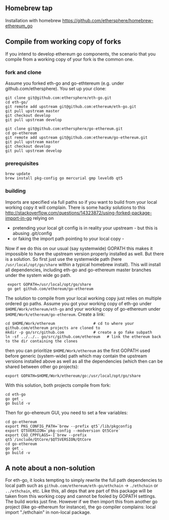 ## Homebrew tap

Installation with homebrew
https://github.com/ethersphere/homebrew-ethereum_go

## Compile from working copy of forks

If you intend to develop ethereum go components, the scenario that you compile from a working copy of your fork is the common one.

### fork and clone

Assume you forked eth-go and go-ethtereum (e.g. under github.com/ethersphere). You set up your clone:

    git clone git@github.com:ethersphere/eth-go.git
    cd eth-go/
    git remote add upstream git@github.com:ethereum/eth-go.git
    git pull upstream master
    git checkout develop
    git pull upstream develop

    git clone git@github.com:ethersphere/go-ethereum.git
    cd go-ethereum
    git remote add upstream git@github.com:ethereum/go-ethereum.git
    git pull upstream master
    git checkout develop
    git pull upstream develop

### prerequisites 

    brew update
    brew install pkg-config go mercurial gmp leveldb qt5 

### building

Imports are specified via full paths so if you want to build from your local working copy it will complain. 
There is some hacky solutions to this http://stackoverflow.com/questions/14323872/using-forked-package-import-in-go relying on 
* pretending your local git config is in reality your upstream - but this is abusing .git/config
* or faking the import path pointing to your local copy - 

Now if we do this on our usual (say systemwide) GOPATH this makes it impossible to have the upstream version properly installed as well. But there is a solution. So first just use the systemwide path (here `/usr/local/opt/go/share` within a typical homebrew install). This will install all dependencies, including eth-go and go-ethereum master branches under the system wide go path. 

     export GOPATH=/usr/local/opt/go/share
     go get github.com/ethereum/go-ethereum

The solution to compile from your local working copy just relies on multiple ordered go paths. Assume you got your working copy of eth-go under `$HOME/Work/ethereum/eth-go` and your working copy of go-ethereum under `$HOME/Work/ethereum/go-ethereum`. Create a link:
    
    cd $HOME/Work/ethereum                 # cd to where your github.com/ethereum projects are cloned to 
    mkdir -p go/src/github.com             # create a go fake subpath
    ln -sf ../../.. go/src/github.com/ethereum   # link the ethereum back to the dir containing the clones 

then you can prioritize `$HOME/Work/ethereum` as the first GOPATH used before generic (system-wide) path which may contain the upstream versions installed above as well as all the dependencies (which then can be shared between other go projects):

    export GOPATH=$HOME/Work/ethereum/go:/usr/local/opt/go/share

With this solution, both projects compile from fork:

    cd eth-go
    go get .
    go build -v

Then for go-ehereum GUI, you need to set a few variables:

    cd go-ethereum
    export PKG_CONFIG_PATH=`brew --prefix qt5`/lib/pkgconfig
    export QT5VERSION=`pkg-config --modversion Qt5Core`
    export CGO_CPPFLAGS=-I`brew --prefix qt5`/include/QtCore/$QT5VERSION/QtCore
    cd go-ethereum
    go get .
    go build -v

## A note about a non-solution

For eth-go, it looks tempting to simply rewrite the full path dependencies to local path such as `github.com/ethereum/eth-go/ethchain` -> `./ethchain` or `../ethchain`, etc. Like this, all deps that are part of this package will be taken from this working copy and cannot be fooled by GOPATH settings. The build works just fine. However if we then import this from another go project (like go-ethereum for instance), the go compiler complains: local import "./ethchain" in non-local package.
